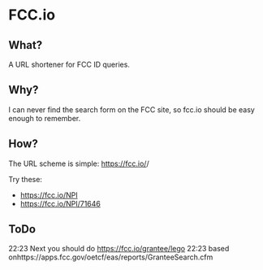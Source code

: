 FCC.io
======

What?
-----
A URL shortener for FCC ID queries.

Why?
----
I can never find the search form on the FCC site, so fcc.io should be easy
enough to remember.

How?
----
The URL scheme is simple:
https://fcc.io/<applicant id>/<product id>

Try these:
 * https://fcc.io/NPI
 * https://fcc.io/NPI/71646

ToDo
----
22:23 <mossmann> Next you should do https://fcc.io/grantee/lego
22:23 <mossmann> based onhttps://apps.fcc.gov/oetcf/eas/reports/GranteeSearch.cfm

